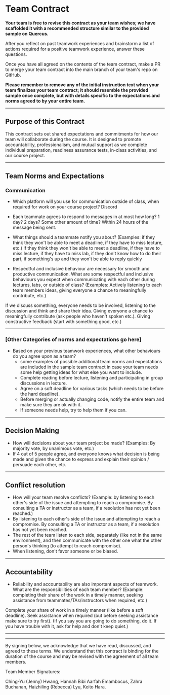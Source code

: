 # Team Contract

**Your team is free to revise this contract as your team wishes; we have scaffolded it with a recommended structure similar to the provided sample on Quercus.**

After you reflect on past teamwork experiences and brainstorm a list of actions required for a positive teamwork experience, answer these questions. 

Once you have all agreed on the contents of the team contract, make a PR to merge your team contract into the main branch of your team's repo on GitHub.

**Please remember to remove any of the initial instruction text when your team finalizes your team contract; it should resemble the provided sample once complete, but with details specific to the expectations and norms agreed to by your entire team.**

---
## Purpose of this Contract

This contract sets out shared expectations and commitments for how our team will collaborate during the course. It is designed to promote accountability, professionalism, and mutual support as we complete individual preparation, readiness assurance tests, in-class activities, and our course project.

---
## Team Norms and Expectations

### Communication

* Which platform will you use for communication outside of class, when required for work on your course project?
Discord

* Each teammate agrees to respond to messages in at most how long? 1 day? 2 days? Some other amount of time? 
Within 24 hours of the message being sent.

* What things should a teammate notify you about? (Examples: if they think they won't be able to meet a deadline, if they have to miss lecture, etc.)
If they think they won't be able to meet a deadline, if they have to miss lecture, if they have to miss lab, if they don't know how to do their part, if something's up and they won't be able to reply quickly

* Respectful and inclusive behaviour are necessary for smooth and productive communication. What are some respectful and inclusive behaviours you expect when communicating with each other during lectures, labs, or outside of class? (Examples: Actively listening to each team members ideas, giving everyone a chance to meaningfully contribute, etc.)

If we discuss something, everyone needs to be involved, listening to the discussion and think and share their idea.
Giving everyone a chance to meaningfully contribute (ask people who haven't spoken etc.).
Giving constructive feedback (start with something good, etc.)





---

### [Other Categories of norms and expectations go here]

* Based on your previous teamwork experiences, what other behaviours do you agree upon as a team?
    - some examples of possible additional team norms and expectations are included in the sample team contract in case your team needs some help getting ideas for what else you want to include.
    - Complete reading before lecture, listening and participating in group discussions in lecture.
    - Agree on a soft deadline for various tasks (which needs to be before the hard deadline).
    - Before merging or actually changing code, notify the entire team and make sure they are ok with it.
    - If someone needs help, try to help them if you can.

---

## Decision Making

* How will decisions about your team project be made? (Examples: By majority vote, by unanimous vote, etc.)
* If 4 out of 5 people agree, and everyone knows what decision is being made and given the chance to express and explain their opinion / persuade each other, etc.

---
## Conflict resolution

* How will your team resolve conflicts? (Example: by listening to each other's side of the issue and attempting to reach a compromise. By consulting a TA or instructor as a team, if a resolution has not yet been reached.)
*  By listening to each other's side of the issue and attempting to reach a compromise. By consulting a TA or instructor as a team, if a resolution has not yet been reached.
*  The rest of the team listen to each side, separately (like not in the same environment), and then communicate with the other one what the other person's thinking (to attempt to reach compromise).
*  When listening, don't favor someone or be biased.

---

## Accountability

* Reliability and accountability are also important aspects of teamwork. What are the responsibilities of each team member? (Example: completing their share of the work in a timely manner, seeking assistance from teammates/TAs/instructors when required, etc.)

Complete your share of work in a timely manner (like before a soft deadline). Seek assistance when required (but before seeking assistance make sure to try first).
(If you say you are going to do something, do it. If you have trouble with it, ask for help and don't keep quiet.)



---

---

By signing below, we acknowledge that we have read, discussed, and agreed to these terms. We understand that this contract is binding for the duration of the course and may be revised with the agreement of all team members.

Team Member Signatures:

Ching-Yu (Jenny) Hwang, Hannah Bibi Aarfah Emambocus, Zahra Buchanan, Haizhiling (Rebecca) Lyu, Keito Hara.
